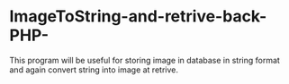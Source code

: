 # ImageToString-and-retrive-back-PHP-
This program will be useful for storing image in database in string format and again convert string into image at retrive.
